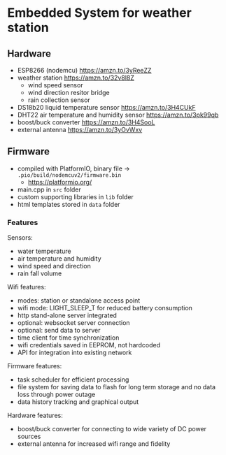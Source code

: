 # Embedded System for weather station

## Hardware
* ESP8266 (nodemcu)  https://amzn.to/3yReeZZ
* weather station  https://amzn.to/32v8l8Z
  * wind speed sensor
  * wind direction resitor bridge
  * rain collection sensor
* DS18b20 liquid temperature sensor  https://amzn.to/3H4CUkF
* DHT22 air temperature and humidity sensor https://amzn.to/3pk99qb
* boost/buck converter  https://amzn.to/3H4SooL
* external antenna https://amzn.to/3yOvWxv

## Firmware
* compiled with PlatformIO, binary file -> `.pio/build/nodemcuv2/firmware.bin`
  * https://platformio.org/
* main.cpp in `src` folder
* custom supporting libraries in `lib` folder
* html templates stored in `data` folder

### Features

Sensors:
* water temperature
* air temperature and humidity
* wind speed and direction
* rain fall volume

Wifi features:
* modes: station or standalone access point
* wifi mode: LIGHT_SLEEP_T for reduced battery consumption
* http stand-alone server integrated
* optional: websocket server connection
* optional: send data to server
* time client for time synchronization
* wifi credentials saved in EEPROM, not hardcoded
* API for integration into existing network

Firmware features:
* task scheduler for efficient processing
* file system for saving data to flash for long term storage and no data loss through power outage
* data history tracking and graphical output

Hardware features:
* boost/buck converter for connecting to wide variety of DC power sources
* external antenna for increased wifi range and fidelity
